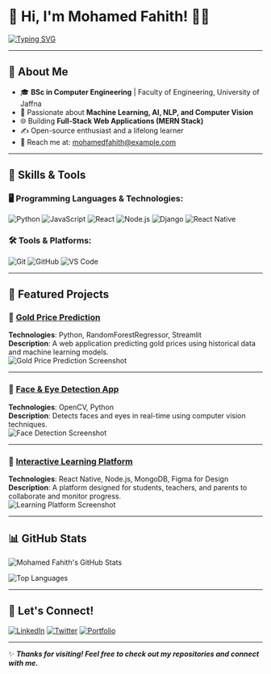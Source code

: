 # 👋 Hi, I'm Mohamed Fahith! 👨‍💻

[![Typing SVG](https://readme-typing-svg.herokuapp.com?font=Roboto&size=30&color=00BFFF&center=true&vCenter=true&width=800&lines=Welcome+to+My+GitHub+Profile!;Computer+Engineering+Student;Machine+Learning+%7C+AI+Enthusiast;Full-Stack+Web+Developer;Open+Source+Contributor)](https://git.io/typing-svg)

---

## 🚀 About Me
- 🎓 **BSc in Computer Engineering** | Faculty of Engineering, University of Jaffna  
- 🌟 Passionate about **Machine Learning, AI, NLP, and Computer Vision**  
- 🌐 Building **Full-Stack Web Applications (MERN Stack)**  
- ✍️ Open-source enthusiast and a lifelong learner  
- 📧 Reach me at: [mohamedfahith@example.com](mailto:mohamedfahith@example.com)  

---

## 🔧 Skills & Tools
### 🖥️ Programming Languages & Technologies:
![Python](https://img.shields.io/badge/Python-3776AB?style=for-the-badge&logo=python&logoColor=white)
![JavaScript](https://img.shields.io/badge/JavaScript-F7DF1E?style=for-the-badge&logo=javascript&logoColor=black)
![React](https://img.shields.io/badge/React-61DAFB?style=for-the-badge&logo=react&logoColor=black)
![Node.js](https://img.shields.io/badge/Node.js-339933?style=for-the-badge&logo=node.js&logoColor=white)
![Django](https://img.shields.io/badge/Django-092E20?style=for-the-badge&logo=django&logoColor=white)
![React Native](https://img.shields.io/badge/React%20Native-61DAFB?style=for-the-badge&logo=react&logoColor=black)

### 🛠️ Tools & Platforms:
![Git](https://img.shields.io/badge/Git-F05032?style=for-the-badge&logo=git&logoColor=white)
![GitHub](https://img.shields.io/badge/GitHub-181717?style=for-the-badge&logo=github&logoColor=white)
![VS Code](https://img.shields.io/badge/VS%20Code-0078D4?style=for-the-badge&logo=visual-studio-code&logoColor=white)

---

## 📂 Featured Projects
### 🌟 [Gold Price Prediction](https://github.com/mohamedfahith/gold-price-prediction)
**Technologies**: Python, RandomForestRegressor, Streamlit  
**Description**: A web application predicting gold prices using historical data and machine learning models.  
![Gold Price Prediction Screenshot](https://github.com/mohamedfahith/gold-price-prediction/raw/main/assets/gold-price-app.png)

---

### 🌟 [Face & Eye Detection App](https://github.com/mohamedfahith/face-eye-detection)
**Technologies**: OpenCV, Python  
**Description**: Detects faces and eyes in real-time using computer vision techniques.  
![Face Detection Screenshot](https://github.com/mohamedfahith/face-eye-detection/raw/main/assets/face-eye-detection.png)

---

### 🌟 [Interactive Learning Platform](https://github.com/mohamedfahith/interactive-learning-platform)
**Technologies**: React Native, Node.js, MongoDB, Figma for Design  
**Description**: A platform designed for students, teachers, and parents to collaborate and monitor progress.  
![Learning Platform Screenshot](https://github.com/mohamedfahith/interactive-learning-platform/raw/main/assets/interactive-learning-platform.png)

---

## 📊 GitHub Stats
![Mohamed Fahith's GitHub Stats](https://github-readme-stats.vercel.app/api?username=mohamedfahith&show_icons=true&theme=radical)

![Top Languages](https://github-readme-stats.vercel.app/api/top-langs/?username=mohamedfahith&layout=compact&theme=radical)

---

## 🤝 Let's Connect!
[![LinkedIn](https://img.shields.io/badge/LinkedIn-0A66C2?style=for-the-badge&logo=linkedin&logoColor=white)](https://www.linkedin.com/in/krmfahith/)
[![Twitter](https://img.shields.io/badge/Twitter-1DA1F2?style=for-the-badge&logo=twitter&logoColor=white)](https://x.com/Faahith_KRM)
[![Portfolio](https://img.shields.io/badge/Portfolio-FF5722?style=for-the-badge&logo=web&logoColor=white)](https://edithfa.com)

---

✨ **_Thanks for visiting! Feel free to check out my repositories and connect with me._**
